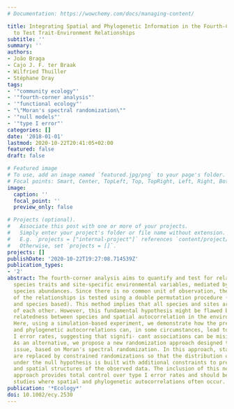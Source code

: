 ```yaml
---
# Documentation: https://wowchemy.com/docs/managing-content/

title: Integrating Spatial and Phylogenetic Information in the Fourth-Corner Analysis
  to Test Trait-Environment Relationships
subtitle: ''
summary: ''
authors:
- João Braga
- Cajo J. F. ter Braak
- Wilfried Thuiller
- Stéphane Dray
tags:
- '"community ecology"'
- '"fourth-corner analysis"'
- '"functional ecology"'
- "\"Moran's spectral randomization\""
- '"null models"'
- '"type I error"'
categories: []
date: '2018-01-01'
lastmod: 2020-10-22T20:41:05+02:00
featured: false
draft: false

# Featured image
# To use, add an image named `featured.jpg/png` to your page's folder.
# Focal points: Smart, Center, TopLeft, Top, TopRight, Left, Right, BottomLeft, Bottom, BottomRight.
image:
  caption: ''
  focal_point: ''
  preview_only: false

# Projects (optional).
#   Associate this post with one or more of your projects.
#   Simply enter your project's folder or file name without extension.
#   E.g. `projects = ["internal-project"]` references `content/project/deep-learning/index.md`.
#   Otherwise, set `projects = []`.
projects: []
publishDate: '2020-10-22T19:27:08.714539Z'
publication_types:
- '2'
abstract: The fourth-corner analysis aims to quantify and test for relationships between
  species traits and site-specific environmental variables, mediated by site-specific
  species abundances. Since there is no common unit of observation, the significance
  of the relationships is tested using a double permutation procedure (site based
  and species based). This method implies that all species and sites are independent
  of each other. However, this fundamental hypothesis might be flawed because of phylogenetic
  relatedness between species and spatial autocorrelation in the environmental data.
  Here, using a simulation-based experiment, we demonstrate how the presence of spatial
  and phylogenetic autocorrelations can, in some circumstances, lead to inflated type
  I error rates, suggesting that signifi- cant associations can be misidentified.
  As an alternative, we propose a new randomization approach designed to avoid this
  issue, based on Moran's spectral randomization. In this approach, standard permutations
  are replaced by constrained randomizations so that the distribution of the statistic
  under the null hypothesis is built with additional constraints to preserve the phylogenetic
  and spatial structures of the observed data. The inclusion of this new randomization
  approach provides total control over type I error rates and should be used in real
  studies where spatial and phylogenetic autocorrelations often occur.
publication: '*Ecology*'
doi: 10.1002/ecy.2530
---
```


